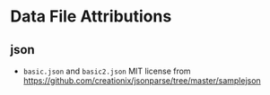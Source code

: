 # Data File Attributions

## json

- `basic.json` and `basic2.json` MIT license from https://github.com/creationix/jsonparse/tree/master/samplejson
